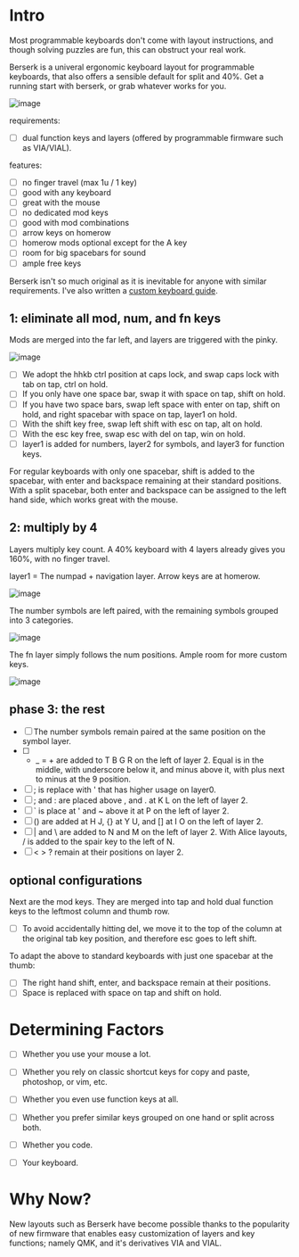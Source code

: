 # Intro
Most programmable keyboards don't come with layout instructions, and though solving puzzles are fun, this can obstruct your real work. 

Berserk is a univeral ergonomic keyboard layout for programmable keyboards, that also offers a sensible default for split and 40%. Get a running start with berserk, or grab whatever works for you. 


![image](https://pbs.twimg.com/media/GRINuIqbYAEL3nf?format=jpg&name=4096x4096)


requirements:

- [ ] dual function keys and layers (offered by programmable firmware such as VIA/VIAL).

features:

- [ ] no finger travel (max 1u / 1 key)
- [ ] good with any keyboard
- [ ] great with the mouse
- [ ] no dedicated mod keys
- [ ] good with mod combinations
- [ ] arrow keys on homerow
- [ ] homerow mods optional except for the A key
- [ ] room for big spacebars for sound
- [ ] ample free keys

Berserk isn't so much original as it is inevitable for anyone with similar requirements.  I've also written a [custom keyboard guide](https://github.com/johans-work/custom-keyboard-guide). 

## 1: eliminate all mod, num, and fn keys

Mods are merged into the far left, and layers are triggered with the pinky.

![image](https://github.com/johans-work/berserk/assets/108384802/a668aacc-a49a-4440-bbb3-f735956d37f9)

- [ ] We adopt the hhkb ctrl position at caps lock, and swap caps lock with tab on tap, ctrl on hold.
- [ ] If you only have one space bar, swap it with space on tap, shift on hold.
- [ ] If you have two space bars, swap left space with enter on tap, shift on hold, and right spacebar with space on tap, layer1 on hold.
- [ ] With the shift key free, swap left shift with esc on tap, alt on hold.
- [ ] With the esc key free, swap esc with del on tap, win on hold.
- [ ] layer1 is added for numbers, layer2 for symbols, and layer3 for function keys.

For regular keyboards with only one spacebar, shift is added to the spacebar, with enter and backspace remaining at their standard positions. With a split spacebar, both enter and backspace can be assigned to the left hand side, which works great with the mouse.

## 2: multiply by 4

Layers multiply key count. A 40% keyboard with 4 layers already gives you 160%, with no finger travel.

layer1 = The numpad + navigation layer. Arrow keys are at homerow.

![image](https://github.com/johans-work/berserk/assets/108384802/7c697354-d504-4b42-a7bf-f9dd31bbbaef)

The number symbols are left paired, with the remaining symbols grouped into 3 categories.

![image](https://github.com/johans-work/berserk/assets/108384802/86fe64f5-8e4a-407f-a566-f8c986bc50f6)

The fn layer simply follows the num positions. Ample room for more custom keys.

![image](https://github.com/johans-work/berserk/assets/108384802/1715f475-7f3c-4752-be03-2271276ff1e0)

## phase 3: the rest

- [ ] The number symbols remain paired at the same position on the symbol layer.
- [ ] - _ = + are added to T B G R on the left of layer 2. Equal is in the middle, with underscore below it, and minus above it, with plus next to minus at the 9 position.
- [ ] ; is replace with ' that has higher usage on layer0.
- [ ] ; and : are placed above , and . at K L on the left of layer 2.
- [ ] ` is place at ' and ~ above it at P on the left of layer 2.  
- [ ] () are added at H J, {} at Y U, and [] at I O on the left of layer 2. 
- [ ] | and \ are added to N and M on the left of layer 2. With Alice layouts, / is added to the spair key to the left of N.
- [ ] < > ? remain at their positions on layer 2.

## optional configurations

Next are the mod keys. They are merged into tap and hold dual function keys to the leftmost column and thumb row.


- [ ] To avoid accidentally hitting del, we move it to the top of the column at the original tab key position, and therefore esc goes to left shift.
      
To adapt the above to standard keyboards with just one spacebar at the thumb:

- [ ] The right hand shift, enter, and backspace remain at their positions.
- [ ] Space is replaced with space on tap and shift on hold.

# Determining Factors

- [ ] Whether you use your mouse a lot.
- [ ] Whether you rely on classic shortcut keys for copy and paste, photoshop, or vim, etc.
- [ ] Whether you even use function keys at all.
- [ ] Whether you prefer similar keys grouped on one hand or split across both.
- [ ] Whether you code.
- [ ] Your keyboard.



# Why Now?

New layouts such as Berserk have become possible thanks to the popularity of new firmware that enables easy customization of layers and key functions; namely QMK, and it's derivatives VIA and VIAL.






